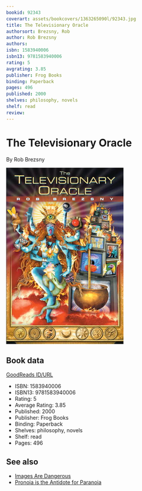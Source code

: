 ```yaml
---
bookid: 92343
coverart: assets/bookcovers/1363265090l/92343.jpg
title: The Televisionary Oracle
authorsort: Brezsny, Rob
author: Rob Brezsny
authors: 
isbn: 1583940006
isbn13: 9781583940006
rating: 5
avgrating: 3.85
publisher: Frog Books
binding: Paperback
pages: 496
published: 2000
shelves: philosophy, novels
shelf: read
review: 
---
```


# The Televisionary Oracle

By Rob Brezsny

![](../../assets/bookcovers/1363265090l/92343.jpg)

## Book data

[GoodReads ID/URL](https://www.goodreads.com/book/show/92343)

- ISBN: 1583940006
- ISBN13: 9781583940006
- Rating: 5
- Average Rating: 3.85
- Published: 2000
- Publisher: Frog Books
- Binding: Paperback
- Shelves: philosophy, novels
- Shelf: read
- Pages: 496


## See also

- [Images Are Dangerous](Images_Are_Dangerous.md)
- [Pronoia is the Antidote for Paranoia](Pronoia_is_the_Antidote_for_Paranoia-_How_the_Whole_World_is_Conspiring_to_Shower_You_With_Blessings.md)
